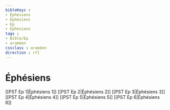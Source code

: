 ```yaml
---
bibleKeys : 
- Éphésiens
- Éphésiens
- Ep
- Ephesians
tags : 
- Bible/Ep
- araméen
cssclass : araméen
direction : rtl
---
```


# Éphésiens

[[PST Ep 1|Éphésiens 1]]
[[PST Ep 2|Éphésiens 2]]
[[PST Ep 3|Éphésiens 3]]
[[PST Ep 4|Éphésiens 4]]
[[PST Ep 5|Éphésiens 5]]
[[PST Ep 6|Éphésiens 6]]
